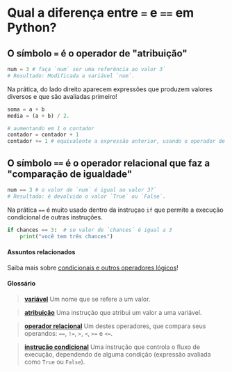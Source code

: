 # Qual a diferença entre `=` e `==` em Python?

## O símbolo `=` é o operador de "atribuição" 

```python
num = 3 # faça `num` ser uma referência ao valor 3`
# Resultado: Modificada a variável `num`.
```

Na prática, do lado direito aparecem expressões que produzem valores diversos e que são avaliadas primeiro!

```python
soma = a + b
media = (a + b) / 2.

# aumentando em 1 o contador
contador = contador + 1
contador += 1 # equivalente a expressão anterior, usando o operador de atribuição aumentada.
```

## O símbolo `==` é o operador relacional que faz a "comparação de igualdade"

```python
num == 3 # o valor de `num` é igual ao valor 3?`
# Resultado: é devolvido o valor `True` ou `False`.
```

Na prática  `==`  é muito usado dentro da instruçao `if` que permite a execução condicional de outras instruções.

```python
if chances == 3:  # se valor de `chances` é igual a 3
    print("você tem três chances")
```

#### Assuntos relacionados

Saiba mais sobre [condicionais e outros operadores lógicos](condicionais_py.md)!

#### Glossário

>[**variável**](https://penseallen.github.io/PensePython2e/02-vars-expr-instr.html#termo:variável) Um nome que se refere a um valor.

>[**atribuição**](https://penseallen.github.io/PensePython2e/02-vars-expr-instr.html#termo:atribuição) Uma instrução que atribui um valor a uma variável.

>[**operador relacional**](https://penseallen.github.io/PensePython2e/05-cond-recur.html#termo:operador%20relacional) Um destes operadores, que compara seus operandos: `==`, `!=`, `>`, `<`, `>=` e `<=`.

>[**instrução condicional**](https://penseallen.github.io/PensePython2e/05-cond-recur.html#termo:instrução%20condicional) Uma instrução que controla o fluxo de execução, dependendo de alguma condição (expressão avaliada como `True` ou `False`).
